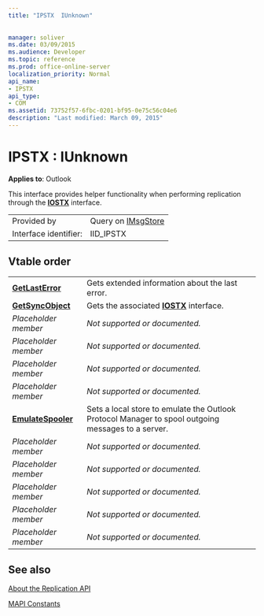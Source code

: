 ```yaml
---
title: "IPSTX  IUnknown"
 
 
manager: soliver
ms.date: 03/09/2015
ms.audience: Developer
ms.topic: reference
ms.prod: office-online-server
localization_priority: Normal
api_name:
- IPSTX
api_type:
- COM
ms.assetid: 73752f57-6fbc-0201-bf95-0e75c56c04e6
description: "Last modified: March 09, 2015"
---
```


# IPSTX : IUnknown

  
  
**Applies to**: Outlook 
  
This interface provides helper functionality when performing replication through the **[IOSTX](iostxiunknown.md)** interface. 
  
|||
|:-----|:-----|
|Provided by  <br/> |Query on [IMsgStore](imsgstoreimapiprop.md) <br/> |
|Interface identifier:  <br/> |IID_IPSTX  <br/> |
   
## Vtable order

|||
|:-----|:-----|
|**[GetLastError](ipstx-getlasterror.md)** <br/> |Gets extended information about the last error.  <br/> |
|**[GetSyncObject](ipstx-getsyncobject.md)** <br/> |Gets the associated **[IOSTX](iostxiunknown.md)** interface.  <br/> |
| *Placeholder member*  <br/> | *Not supported or documented.*  <br/> |
| *Placeholder member*  <br/> | *Not supported or documented.*  <br/> |
| *Placeholder member*  <br/> | *Not supported or documented.*  <br/> |
| *Placeholder member*  <br/> | *Not supported or documented.*  <br/> |
|**[EmulateSpooler](ipstx-emulatespooler.md)** <br/> |Sets a local store to emulate the Outlook Protocol Manager to spool outgoing messages to a server.  <br/> |
| *Placeholder member*  <br/> | *Not supported or documented.*  <br/> |
| *Placeholder member*  <br/> | *Not supported or documented.*  <br/> |
| *Placeholder member*  <br/> | *Not supported or documented.*  <br/> |
| *Placeholder member*  <br/> | *Not supported or documented.*  <br/> |
| *Placeholder member*  <br/> | *Not supported or documented.*  <br/> |
   
## See also



[About the Replication API](about-the-replication-api.md)
  
[MAPI Constants](mapi-constants.md)

